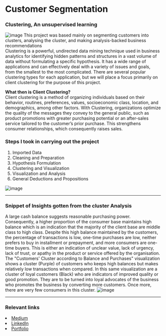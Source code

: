 # **Customer Segmentation**
### Clustering, An unsupervised learning
![image](https://user-images.githubusercontent.com/111154738/189182842-dfb53348-8c1d-4c7d-8e67-4a25cf86a7bd.png)
This project was based mainly on segmenting customers into clusters, analysing the cluster, and making analysis-backed business recommendations <br>
Clustering is a powerful, undirected data mining technique used in business analytics for identifying hidden patterns and structures in a vast volume of data without formulating a specific hypothesis. It has a wide range of applications and can effectively deal with a variety of issues and goals, from the smallest to the most complicated. There are several popular clustering types for each application, but we will place a focus primarily on client clustering for the purpose of this project. <p>  

**What then is Client Clustering?** <br>
Client clustering is a method of organizing individuals based on their behavior, routines, preferences, values, socioeconomic class, location, and demographics, among other factors. With Clustering, organizations optimize the quality of the messages they convey to the general public, such as product promotions with greater purchasing potential or an after-sales service tailored to the customer’s prior purchase. This strengthens consumer relationships, which consequently raises sales. <br>
### Steps I took in carrying out the project <br>
1. Imported Data
2. Cleaning and Preparation
3. Hypothesis Formulation
4. Clustering and Visualization
5. Visualization and Analysis
6. General Deductions and Propositions

![image](https://user-images.githubusercontent.com/111154738/189178342-a6c0d76c-a96d-402e-8283-09fac256dd02.png)<hr>

### Snippet of Insights gotten from the cluster Analysis
A large cash balance suggests reasonable purchasing power. Consequently, a higher proportion of the consumer base maintains high balance which is an indication that the majority of the client base are middle class to high class. Despite this high balance maintained by the customers, the percentage of transactions is low, one-time purchases are low, neither prefers to buy in installment or prepayment, and more consumers are one-time buyers. This is either an indication of unclear value, lack of urgency, lack of trust, or apathy in the product or service offered by the organisation.<br>
The "Customers' Cluster according to Balance and Purchases" visualization shows a cluster (Purple) of customers who keeps high balances but makes relatively low transactions when compared. In this same visualization are a cluster of loyal customers (Black) who are indicators of improved quality or good promotion. They are to be turned into loyal advocates of the business who promotes the business by converting more customers. Once more, there are very few consumers in this cluster.
![image](https://user-images.githubusercontent.com/111154738/189180891-6c457326-4c17-4066-b972-56381e5a84cc.png) <hr>

### Relevant links
<li><a href="https://medium.com/@workwithehiz/customer-segmentation-with-k-means-clustering-60678a83fca5">Medium</a>
<li><a href="https://www.linkedin.com/in/egbaidomeh-daniel-ehiz-9281961a3/">LinkedIn</a>
<li><a href="https://sites.google.com/view/workwithdanny/home">Portfolio</a>
